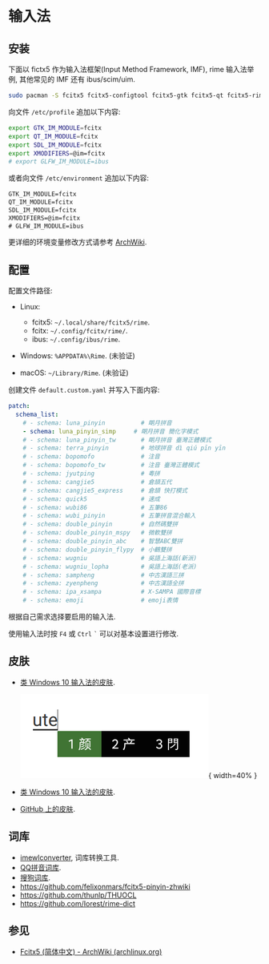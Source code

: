 # 输入法

## 安装

下面以 fictx5 作为输入法框架(Input Method Framework, IMF), rime 输入法举例, 其他常见的 IMF 还有 ibus/scim/uim.  

```sh
sudo pacman -S fcitx5 fcitx5-configtool fcitx5-gtk fcitx5-qt fcitx5-rime
```

向文件 `/etc/profile` 追加以下内容:  

```sh
export GTK_IM_MODULE=fcitx
export QT_IM_MODULE=fcitx
export SDL_IM_MODULE=fcitx
export XMODIFIERS=@im=fcitx
# export GLFW_IM_MODULE=ibus
```

或者向文件 `/etc/environment` 追加以下内容:  

```
GTK_IM_MODULE=fcitx
QT_IM_MODULE=fcitx
SDL_IM_MODULE=fcitx
XMODIFIERS=@im=fcitx
# GLFW_IM_MODULE=ibus
```

更详细的环境变量修改方式请参考 [ArchWiki](https://wiki.archlinux.org/title/Environment_variables).  

## 配置

配置文件路径:  

- Linux:

    - fcitx5: `~/.local/share/fcitx5/rime`.
    - fcitx: `~/.config/fcitx/rime/`.
    - ibus: `~/.config/ibus/rime`.

- Windows: `%APPDATA%\Rime`. (未验证)
- macOS: `~/Library/Rime`. (未验证)

创建文件 `default.custom.yaml` 并写入下面内容:  

```yaml
patch:
  schema_list:
    # - schema: luna_pinyin          # 朙月拼音
    - schema: luna_pinyin_simp     # 朙月拼音 簡化字模式
    # - schema: luna_pinyin_tw       # 朙月拼音 臺灣正體模式
    # - schema: terra_pinyin         # 地球拼音 dì qiú pīn yīn
    # - schema: bopomofo             # 注音
    # - schema: bopomofo_tw          # 注音 臺灣正體模式
    # - schema: jyutping             # 粵拼
    # - schema: cangjie5             # 倉頡五代
    # - schema: cangjie5_express     # 倉頡 快打模式
    # - schema: quick5               # 速成
    # - schema: wubi86               # 五筆86
    # - schema: wubi_pinyin          # 五筆拼音混合輸入
    # - schema: double_pinyin        # 自然碼雙拼
    # - schema: double_pinyin_mspy   # 微軟雙拼
    # - schema: double_pinyin_abc    # 智慧ABC雙拼
    # - schema: double_pinyin_flypy  # 小鶴雙拼
    # - schema: wugniu               # 吳語上海話(新派)
    # - schema: wugniu_lopha         # 吳語上海話(老派)
    # - schema: sampheng             # 中古漢語三拼
    # - schema: zyenpheng            # 中古漢語全拼
    # - schema: ipa_xsampa           # X-SAMPA 國際音標
    # - schema: emoji                # emoji表情
```

根据自己需求选择要启用的输入法.  

使用输入法时按 `F4` 或 `Ctrl` `` ` `` 可以对基本设置进行修改.  

## 皮肤

- [类 Windows 10 输入法的皮肤](https://github.com/thep0y/fcitx5-themes).

  ![Spring](assets/input_method_skin_spring.png){ width=40% }  

- [类 Windows 10 输入法的皮肤](https://github.com/hosxy/Fcitx5-Material-Color).
- [GitHub 上的皮肤](https://github.com/search?q=fcitx5+theme&type=Repositories).

## 词库

- [imewlconverter](https://github.com/studyzy/imewlconverter), 词库转换工具.
- [QQ拼音词库](http://cdict.qq.pinyin.cn/v1/).
- [搜狗词库](https://pinyin.sogou.com/dict/detail/index/11640).
- <https://github.com/felixonmars/fcitx5-pinyin-zhwiki>
- <https://github.com/thunlp/THUOCL>
- <https://github.com/Iorest/rime-dict>

## 参见

- [Fcitx5 (简体中文) - ArchWiki (archlinux.org)](https://wiki.archlinux.org/title/Fcitx5_(%E7%AE%80%E4%BD%93%E4%B8%AD%E6%96%87))
